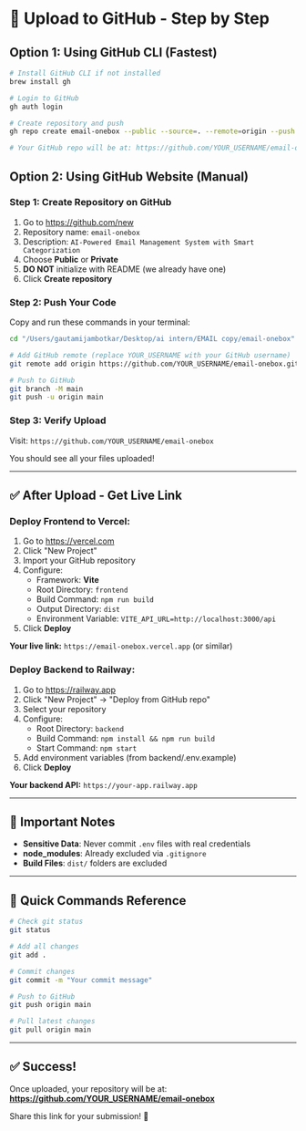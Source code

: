 # 🚀 Upload to GitHub - Step by Step

## Option 1: Using GitHub CLI (Fastest)

```bash
# Install GitHub CLI if not installed
brew install gh

# Login to GitHub
gh auth login

# Create repository and push
gh repo create email-onebox --public --source=. --remote=origin --push

# Your GitHub repo will be at: https://github.com/YOUR_USERNAME/email-onebox
```

## Option 2: Using GitHub Website (Manual)

### Step 1: Create Repository on GitHub

1. Go to https://github.com/new
2. Repository name: `email-onebox`
3. Description: `AI-Powered Email Management System with Smart Categorization`
4. Choose **Public** or **Private**
5. **DO NOT** initialize with README (we already have one)
6. Click **Create repository**

### Step 2: Push Your Code

Copy and run these commands in your terminal:

```bash
cd "/Users/gautamijambotkar/Desktop/ai intern/EMAIL copy/email-onebox"

# Add GitHub remote (replace YOUR_USERNAME with your GitHub username)
git remote add origin https://github.com/YOUR_USERNAME/email-onebox.git

# Push to GitHub
git branch -M main
git push -u origin main
```

### Step 3: Verify Upload

Visit: `https://github.com/YOUR_USERNAME/email-onebox`

You should see all your files uploaded!

---

## ✅ After Upload - Get Live Link

### Deploy Frontend to Vercel:

1. Go to https://vercel.com
2. Click "New Project"
3. Import your GitHub repository
4. Configure:
   - Framework: **Vite**
   - Root Directory: `frontend`
   - Build Command: `npm run build`
   - Output Directory: `dist`
   - Environment Variable: `VITE_API_URL=http://localhost:3000/api`
5. Click **Deploy**

**Your live link:** `https://email-onebox.vercel.app` (or similar)

### Deploy Backend to Railway:

1. Go to https://railway.app
2. Click "New Project" → "Deploy from GitHub repo"
3. Select your repository
4. Configure:
   - Root Directory: `backend`
   - Build Command: `npm install && npm run build`
   - Start Command: `npm start`
5. Add environment variables (from backend/.env.example)
6. Click **Deploy**

**Your backend API:** `https://your-app.railway.app`

---

## 📝 Important Notes

- **Sensitive Data**: Never commit `.env` files with real credentials
- **node_modules**: Already excluded via `.gitignore`
- **Build Files**: `dist/` folders are excluded

---

## 🎯 Quick Commands Reference

```bash
# Check git status
git status

# Add all changes
git add .

# Commit changes
git commit -m "Your commit message"

# Push to GitHub
git push origin main

# Pull latest changes
git pull origin main
```

---

## ✅ Success!

Once uploaded, your repository will be at:
**https://github.com/YOUR_USERNAME/email-onebox**

Share this link for your submission! 🎉
